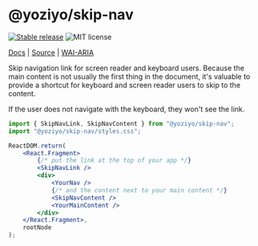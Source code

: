 # @yoziyo/skip-nav

[![Stable release](https://img.shields.io/npm/v/@yoziyo/skip-nav.svg)](https://npm.im/@yoziyo/skip-nav) ![MIT license](https://badgen.now.sh/badge/license/MIT)

[Docs](https://reach.tech/skip-nav) | [Source](https://github.com/reach/reach-ui/tree/main/packages/skip-nav) | [WAI-ARIA](https://webaim.org/techniques/skipnav/)

Skip navigation link for screen reader and keyboard users. Because the main content is not usually the first thing in the document, it's valuable to provide a shortcut for keyboard and screen reader users to skip to the content.

If the user does not navigate with the keyboard, they won't see the link.

```jsx
import { SkipNavLink, SkipNavContent } from "@yoziyo/skip-nav";
import "@yoziyo/skip-nav/styles.css";

ReactDOM.return(
	<React.Fragment>
		{/* put the link at the top of your app */}
		<SkipNavLink />
		<div>
			<YourNav />
			{/* and the content next to your main content */}
			<SkipNavContent />
			<YourMainContent />
		</div>
	</React.Fragment>,
	rootNode
);
```

